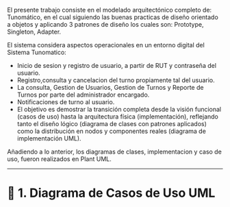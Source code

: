 El presente trabajo consiste en el modelado arquitectónico completo de: Tunomático, en el cual siguiendo las buenas practicas de diseño orientado a objetos y aplicando 3 patrones de diseño los cuales son: Prototype, Singleton, Adapter.

El sistema considera aspectos operacionales en un entorno digital del Sistema Tunomatico:

- Inicio de sesion y registro de usuario, a partir de RUT y contraseña del usuario.
- Registro,consulta y cancelacion del turno propiamente tal del usuario.
- La consulta, Gestion de Usuarios, Gestion de Turnos y Reporte de Turnos por parte del administrador encargado.
- Notificaciones de turno al usuario.
- El objetivo es demostrar la transición completa desde la visión funcional (casos de uso) hasta la arquitectura física (implementación), reflejando tanto el diseño lógico (diagrama de clases con patrones aplicados) como la distribución en nodos y componentes reales (diagrama de implementación UML).

Añadiendo a lo anterior, los diagramas de clases, implementacion y caso de uso, fueron realizados en Plant UML.


---


# 🔹 1. Diagrama de Casos de Uso UML
